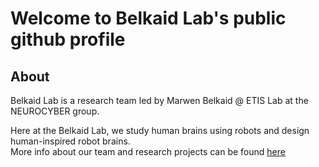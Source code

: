# Welcome to Belkaid Lab's public github profile

## About

Belkaid Lab is a research team led by Marwen Belkaid @ ETIS Lab at the NEUROCYBER group.

Here at the Belkaid Lab, we study human brains using robots and design human-inspired robot brains. \
More info about our team and research projects can be found [here](https://marwenbelkaid.github.io/)
